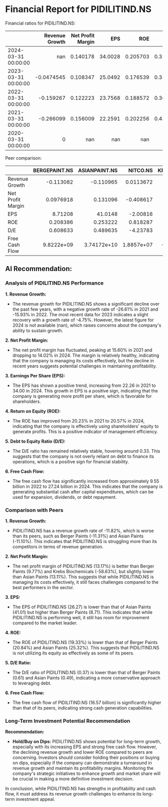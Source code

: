 # Financial Report for PIDILITIND.NS

Financial ratios for PIDILITIND.NS:

|                     |   Revenue Growth |   Net Profit Margin |      EPS |        ROE |        D/E |   Free Cash Flow |
|:--------------------|-----------------:|--------------------:|---------:|-----------:|-----------:|-----------------:|
| 2024-03-31 00:00:00 |      nan         |            0.140178 |  34.0028 |   0.205703 |   0.332762 |      2.72403e+10 |
| 2023-03-31 00:00:00 |       -0.0474545 |            0.108347 |  25.0492 |   0.176539 |   0.334238 |      1.55757e+10 |
| 2022-03-31 00:00:00 |       -0.159267  |            0.122223 |  23.7568 |   0.188572 |   0.363075 |      9.5537e+09  |
| 2021-03-31 00:00:00 |       -0.266099  |            0.156009 |  22.2591 |   0.202256 |   0.435317 |      1.39213e+10 |
| 2020-03-31 00:00:00 |        0         |          nan        | nan      | nan        | nan        |    nan           |

Peer comparison:

|                   |   BERGEPAINT.NS |   ASIANPAINT.NS |    NITCO.NS |   KREBSBIO.NS |    NCLIND.NS |   PIDILITIND.NS |
|:------------------|----------------:|----------------:|------------:|--------------:|-------------:|----------------:|
| Revenue Growth    |     -0.113082   |    -0.110965    |  0.0113672  |    -0.043553  | -0.069494    |    -0.118205    |
| Net Profit Margin |      0.0976918  |     0.131096    | -0.408617   |    -0.586313  |  0.0600385   |     0.131689    |
| EPS               |      8.71208    |    41.0148      | -2.00816    |    -1.3927    |  2.0848      |    26.267       |
| ROE               |      0.208386   |     0.253222    |  0.818287   |     0.417579  |  0.128342    |     0.193268    |
| D/E               |      0.608633   |     0.489635    | -4.23783    |    -0.794922  |  0.437791    |     0.366348    |
| Free Cash Flow    |      9.8222e+09 |     3.74172e+10 |  1.8857e+07 |    -1.355e+08 |  1.75376e+09 |     1.65728e+10 |

## AI Recommendation:
### Analysis of PIDILITIND.NS Performance

**1. Revenue Growth:**
- The revenue growth for PIDILITIND.NS shows a significant decline over the past few years, with a negative growth rate of -26.61% in 2021 and -15.93% in 2022. The most recent data for 2023 indicates a slight recovery with a growth rate of -4.75%. However, the latest figure for 2024 is not available (nan), which raises concerns about the company's ability to sustain growth.

**2. Net Profit Margin:**
- The net profit margin has fluctuated, peaking at 15.60% in 2021 and dropping to 14.02% in 2024. The margin is relatively healthy, indicating that the company is managing its costs effectively, but the decline in recent years suggests potential challenges in maintaining profitability.

**3. Earnings Per Share (EPS):**
- The EPS has shown a positive trend, increasing from 22.26 in 2021 to 34.00 in 2024. This growth in EPS is a positive sign, indicating that the company is generating more profit per share, which is favorable for shareholders.

**4. Return on Equity (ROE):**
- The ROE has improved from 20.23% in 2021 to 20.57% in 2024, indicating that the company is effectively using shareholders' equity to generate profits. This is a positive indicator of management efficiency.

**5. Debt to Equity Ratio (D/E):**
- The D/E ratio has remained relatively stable, hovering around 0.33. This suggests that the company is not overly reliant on debt to finance its operations, which is a positive sign for financial stability.

**6. Free Cash Flow:**
- The free cash flow has significantly increased from approximately 9.55 billion in 2022 to 27.24 billion in 2024. This indicates that the company is generating substantial cash after capital expenditures, which can be used for expansion, dividends, or debt repayment.

### Comparison with Peers

**1. Revenue Growth:**
- PIDILITIND.NS has a revenue growth rate of -11.82%, which is worse than its peers, such as Berger Paints (-11.31%) and Asian Paints (-11.10%). This indicates that PIDILITIND.NS is struggling more than its competitors in terms of revenue generation.

**2. Net Profit Margin:**
- The net profit margin of PIDILITIND.NS (13.17%) is better than Berger Paints (9.77%) and Krebs Biochemicals (-58.63%), but slightly lower than Asian Paints (13.11%). This suggests that while PIDILITIND.NS is managing its costs effectively, it still faces challenges compared to the best performers in the sector.

**3. EPS:**
- The EPS of PIDILITIND.NS (26.27) is lower than that of Asian Paints (41.01) but higher than Berger Paints (8.71). This indicates that while PIDILITIND.NS is performing well, it still has room for improvement compared to the market leader.

**4. ROE:**
- The ROE of PIDILITIND.NS (19.33%) is lower than that of Berger Paints (20.84%) and Asian Paints (25.32%). This suggests that PIDILITIND.NS is not utilizing its equity as effectively as some of its peers.

**5. D/E Ratio:**
- The D/E ratio of PIDILITIND.NS (0.37) is lower than that of Berger Paints (0.61) and Asian Paints (0.49), indicating a more conservative approach to leveraging debt.

**6. Free Cash Flow:**
- The free cash flow of PIDILITIND.NS (16.57 billion) is significantly higher than that of its peers, indicating strong cash generation capabilities.

### Long-Term Investment Potential Recommendation

**Recommendation:**
- **Hold/Buy on Dips:** PIDILITIND.NS shows potential for long-term growth, especially with its increasing EPS and strong free cash flow. However, the declining revenue growth and lower ROE compared to peers are concerning. Investors should consider holding their positions or buying on dips, especially if the company can demonstrate a turnaround in revenue growth and maintain its profitability margins. Monitoring the company's strategic initiatives to enhance growth and market share will be crucial in making a more definitive investment decision. 

In conclusion, while PIDILITIND.NS has strengths in profitability and cash flow, it must address its revenue growth challenges to enhance its long-term investment appeal.